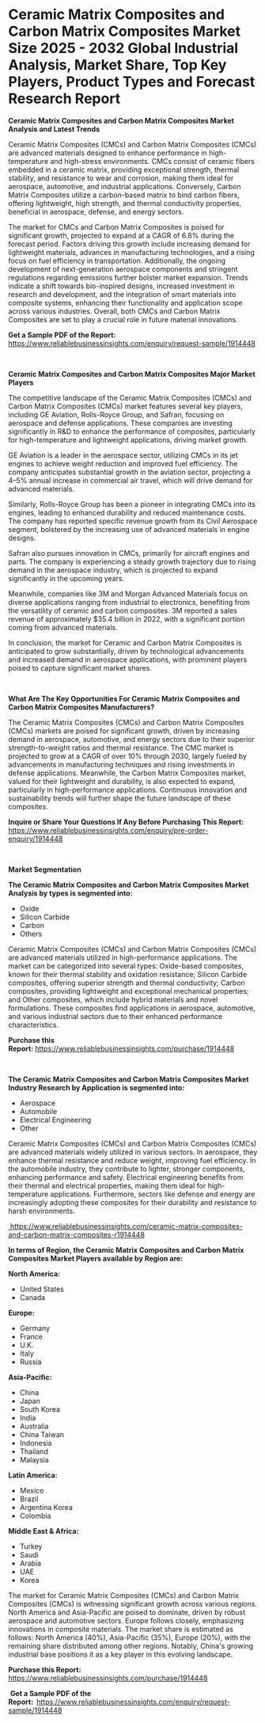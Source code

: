 <p><h1>Ceramic Matrix Composites and Carbon Matrix Composites Market Size 2025 - 2032 Global Industrial Analysis, Market Share, Top Key Players, Product Types and Forecast Research Report</h1></p><p><strong>Ceramic Matrix Composites and Carbon Matrix Composites Market Analysis and Latest Trends</strong></p>
<p><p>Ceramic Matrix Composites (CMCs) and Carbon Matrix Composites (CMCs) are advanced materials designed to enhance performance in high-temperature and high-stress environments. CMCs consist of ceramic fibers embedded in a ceramic matrix, providing exceptional strength, thermal stability, and resistance to wear and corrosion, making them ideal for aerospace, automotive, and industrial applications. Conversely, Carbon Matrix Composites utilize a carbon-based matrix to bind carbon fibers, offering lightweight, high strength, and thermal conductivity properties, beneficial in aerospace, defense, and energy sectors.</p><p>The market for CMCs and Carbon Matrix Composites is poised for significant growth, projected to expand at a CAGR of 6.8% during the forecast period. Factors driving this growth include increasing demand for lightweight materials, advances in manufacturing technologies, and a rising focus on fuel efficiency in transportation. Additionally, the ongoing development of next-generation aerospace components and stringent regulations regarding emissions further bolster market expansion. Trends indicate a shift towards bio-inspired designs, increased investment in research and development, and the integration of smart materials into composite systems, enhancing their functionality and application scope across various industries. Overall, both CMCs and Carbon Matrix Composites are set to play a crucial role in future material innovations.</p></p>
<p><strong>Get a Sample PDF of the Report:&nbsp;</strong> <a href="https://www.reliablebusinessinsights.com/enquiry/request-sample/1914448?utm_campaign=1119&utm_medium=2&utm_source=Github&utm_content=ia&utm_term=15042025&utm_id=ceramic-matrix-composites-and-carbon-matrix-composites">https://www.reliablebusinessinsights.com/enquiry/request-sample/1914448</a></p>
<p>&nbsp;</p>
<p><strong>Ceramic Matrix Composites and Carbon Matrix Composites Major Market Players</strong></p>
<p><p>The competitive landscape of the Ceramic Matrix Composites (CMCs) and Carbon Matrix Composites (CMCs) market features several key players, including GE Aviation, Rolls-Royce Group, and Safran, focusing on aerospace and defense applications. These companies are investing significantly in R&D to enhance the performance of composites, particularly for high-temperature and lightweight applications, driving market growth.</p><p>GE Aviation is a leader in the aerospace sector, utilizing CMCs in its jet engines to achieve weight reduction and improved fuel efficiency. The company anticipates substantial growth in the aviation sector, projecting a 4–5% annual increase in commercial air travel, which will drive demand for advanced materials.</p><p>Similarly, Rolls-Royce Group has been a pioneer in integrating CMCs into its engines, leading to enhanced durability and reduced maintenance costs. The company has reported specific revenue growth from its Civil Aerospace segment, bolstered by the increasing use of advanced materials in engine designs.</p><p>Safran also pursues innovation in CMCs, primarily for aircraft engines and parts. The company is experiencing a steady growth trajectory due to rising demand in the aerospace industry, which is projected to expand significantly in the upcoming years.</p><p>Meanwhile, companies like 3M and Morgan Advanced Materials focus on diverse applications ranging from industrial to electronics, benefiting from the versatility of ceramic and carbon composites. 3M reported a sales revenue of approximately $35.4 billion in 2022, with a significant portion coming from advanced materials.</p><p>In conclusion, the market for Ceramic and Carbon Matrix Composites is anticipated to grow substantially, driven by technological advancements and increased demand in aerospace applications, with prominent players poised to capture significant market shares.</p></p>
<p>&nbsp;</p>
<p><strong>What Are The Key Opportunities For Ceramic Matrix Composites and Carbon Matrix Composites Manufacturers?</strong></p>
<p><p>The Ceramic Matrix Composites (CMCs) and Carbon Matrix Composites (CMCs) markets are poised for significant growth, driven by increasing demand in aerospace, automotive, and energy sectors due to their superior strength-to-weight ratios and thermal resistance. The CMC market is projected to grow at a CAGR of over 10% through 2030, largely fueled by advancements in manufacturing techniques and rising investments in defense applications. Meanwhile, the Carbon Matrix Composites market, valued for their lightweight and durability, is also expected to expand, particularly in high-performance applications. Continuous innovation and sustainability trends will further shape the future landscape of these composites.</p></p>
<p><strong>Inquire or Share Your Questions If Any Before Purchasing This Report:</strong> <a href="https://www.reliablebusinessinsights.com/enquiry/pre-order-enquiry/1914448?utm_campaign=1119&utm_medium=2&utm_source=Github&utm_content=ia&utm_term=15042025&utm_id=ceramic-matrix-composites-and-carbon-matrix-composites">https://www.reliablebusinessinsights.com/enquiry/pre-order-enquiry/1914448</a></p>
<p>&nbsp;</p>
<p><strong>Market Segmentation</strong></p>
<p><strong>The Ceramic Matrix Composites and Carbon Matrix Composites Market Analysis by types is segmented into:</strong></p>
<p><ul><li>Oxide</li><li>Silicon Carbide</li><li>Carbon</li><li>Others</li></ul></p>
<p><p>Ceramic Matrix Composites (CMCs) and Carbon Matrix Composites (CMCs) are advanced materials utilized in high-performance applications. The market can be categorized into several types: Oxide-based composites, known for their thermal stability and oxidation resistance; Silicon Carbide composites, offering superior strength and thermal conductivity; Carbon composites, providing lightweight and exceptional mechanical properties; and Other composites, which include hybrid materials and novel formulations. These composites find applications in aerospace, automotive, and various industrial sectors due to their enhanced performance characteristics.</p></p>
<p><strong>Purchase this Report:&nbsp;</strong><a href="https://www.reliablebusinessinsights.com/purchase/1914448?utm_campaign=1119&utm_medium=2&utm_source=Github&utm_content=ia&utm_term=15042025&utm_id=ceramic-matrix-composites-and-carbon-matrix-composites">https://www.reliablebusinessinsights.com/purchase/1914448</a></p>
<p>&nbsp;</p>
<p><strong>The Ceramic Matrix Composites and Carbon Matrix Composites Market Industry Research by Application is segmented into:</strong></p>
<p><ul><li>Aerospace</li><li>Automobile</li><li>Electrical Engineering</li><li>Other</li></ul></p>
<p><p>Ceramic Matrix Composites (CMCs) and Carbon Matrix Composites (CMCs) are advanced materials widely utilized in various sectors. In aerospace, they enhance thermal resistance and reduce weight, improving fuel efficiency. In the automobile industry, they contribute to lighter, stronger components, enhancing performance and safety. Electrical engineering benefits from their thermal and electrical properties, making them ideal for high-temperature applications. Furthermore, sectors like defense and energy are increasingly adopting these composites for their durability and resistance to harsh environments.</p></p>
<p><a href="https://www.reliablebusinessinsights.com/ceramic-matrix-composites-and-carbon-matrix-composites-r1914448?utm_campaign=1119&utm_medium=2&utm_source=Github&utm_content=ia&utm_term=15042025&utm_id=ceramic-matrix-composites-and-carbon-matrix-composites">&nbsp;https://www.reliablebusinessinsights.com/ceramic-matrix-composites-and-carbon-matrix-composites-r1914448</a></p>
<p><strong>In terms of Region, the Ceramic Matrix Composites and Carbon Matrix Composites Market Players available by Region are:</strong></p>
<p>
    <p> <strong> North America: </strong>
        <ul>
            <li>United States</li>
            <li>Canada</li>
        </ul>
        </p> 
    <p> <strong> Europe: </strong>
        <ul>
            <li>Germany</li>
            <li>France</li>
            <li>U.K.</li>
            <li>Italy</li>
            <li>Russia</li>
        </ul>
        </p> 
    <p> <strong> Asia-Pacific: </strong>
        <ul>
            <li>China</li>
            <li>Japan</li>
            <li>South Korea</li>
            <li>India</li>
            <li>Australia</li>
            <li>China Taiwan</li>
            <li>Indonesia</li>
            <li>Thailand</li>
            <li>Malaysia</li>
        </ul>
        </p> 
    <p> <strong> Latin America: </strong>
        <ul>
            <li>Mexico</li>
            <li>Brazil</li>
            <li>Argentina Korea</li>
            <li>Colombia</li>
        </ul>
        </p> 
    <p> <strong> Middle East & Africa: </strong>
        <ul>
            <li>Turkey</li>
            <li>Saudi</li>
            <li>Arabia</li>
            <li>UAE</li>
            <li>Korea</li>
        </ul>
    </p>
    </p>
<p><p>The market for Ceramic Matrix Composites (CMCs) and Carbon Matrix Composites (CMCs) is witnessing significant growth across various regions. North America and Asia-Pacific are poised to dominate, driven by robust aerospace and automotive sectors. Europe follows closely, emphasizing innovations in composite materials. The market share is estimated as follows: North America (40%), Asia-Pacific (35%), Europe (20%), with the remaining share distributed among other regions. Notably, China's growing industrial base positions it as a key player in this evolving landscape.</p></p>
<p><strong>Purchase this Report: </strong><a href="https://www.reliablebusinessinsights.com/purchase/1914448?utm_campaign=1119&utm_medium=2&utm_source=Github&utm_content=ia&utm_term=15042025&utm_id=ceramic-matrix-composites-and-carbon-matrix-composites">https://www.reliablebusinessinsights.com/purchase/1914448</a></p>
<p>&nbsp;<strong>Get a Sample PDF of the Report:&nbsp;&nbsp;</strong><a href="https://www.reliablebusinessinsights.com/enquiry/request-sample/1914448?utm_campaign=1119&utm_medium=2&utm_source=Github&utm_content=ia&utm_term=15042025&utm_id=ceramic-matrix-composites-and-carbon-matrix-composites">https://www.reliablebusinessinsights.com/enquiry/request-sample/1914448</a></p>
<p><strong></strong></p>
<p><p></p><p></p><p></p></p>
